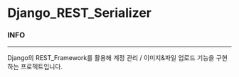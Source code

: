 # Django_REST_Serializer

### INFO

---

Django의 REST_Framework를 활용해 계정 관리 / 이미지&파일 업로드 기능을 구현하는 프로젝트입니다.
